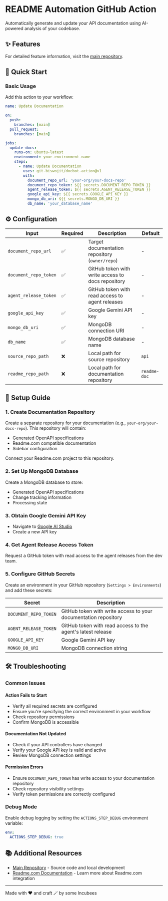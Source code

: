 # README Automation GitHub Action

Automatically generate and update your API documentation using AI-powered analysis of your codebase.

## ✨ Features

For detailed feature information, visit the [main repository](https://github.com/git-biswojit/readme_automation/blob/main/README.md).

## 🚀 Quick Start

### Basic Usage

Add this action to your workflow:

```yaml
name: Update Documentation

on:
  push:
    branches: [main]
  pull_request:
    branches: [main]

jobs:
  update-docs:
    runs-on: ubuntu-latest
    environment: your-environment-name
    steps:
      - name: Update Documentation
        uses: git-biswojit/docbot-action@v1
        with:
          document_repo_url: 'your-org/your-docs-repo'
          document_repo_token: ${{ secrets.DOCUMENT_REPO_TOKEN }}
          agent_release_token: ${{ secrets.AGENT_RELEASE_TOKEN }}
          google_api_key: ${{ secrets.GOOGLE_API_KEY }}
          mongo_db_uri: ${{ secrets.MONGO_DB_URI }}
          db_name: 'your_database_name'
```

## ⚙️ Configuration

| Input | Required | Description | Default |
|-------|----------|-------------|---------|
| `document_repo_url` | ✅ | Target documentation repository (`owner/repo`) | - |
| `document_repo_token` | ✅ | GitHub token with write access to docs repository | - |
| `agent_release_token` | ✅ | GitHub token with read access to agent releases | - |
| `google_api_key` | ✅ | Google Gemini API key | - |
| `mongo_db_uri` | ✅ | MongoDB connection URI | - |
| `db_name` | ✅ | MongoDB database name | - |
| `source_repo_path` | ❌ | Local path for source repository | `api` |
| `readme_repo_path` | ❌ | Local path for documentation repository | `readme-doc` |

## 🔧 Setup Guide

### 1. Create Documentation Repository

Create a separate repository for your documentation (e.g., `your-org/your-docs-repo`). This repository will contain:

- Generated OpenAPI specifications
- Readme.com compatible documentation
- Sidebar configuration

Connect your Readme.com project to this repository.

### 2. Set Up MongoDB Database

Create a MongoDB database to store:

- Generated OpenAPI specifications
- Change tracking information
- Processing state

### 3. Obtain Google Gemini API Key

- Navigate to [Google AI Studio](https://aistudio.google.com/apikey)
- Create a new API key

### 4. Get Agent Release Access Token

Request a GitHub token with read access to the agent releases from the dev team.

### 5. Configure GitHub Secrets

Create an environment in your GitHub repository (`Settings > Environments`) and add these secrets:

| Secret | Description |
|--------|-------------|
| `DOCUMENT_REPO_TOKEN` | GitHub token with write access to your documentation repository |
| `AGENT_RELEASE_TOKEN` | GitHub token with read access to the agent's latest release |
| `GOOGLE_API_KEY` | Google Gemini API key |
| `MONGO_DB_URI` | MongoDB connection string |

## 🛠️ Troubleshooting

### Common Issues

#### Action Fails to Start

- Verify all required secrets are configured
- Ensure you're specifying the correct environment in your workflow
- Check repository permissions
- Confirm MongoDB is accessible

#### Documentation Not Updated

- Check if your API controllers have changed
- Verify your Google API key is valid and active
- Review MongoDB connection settings

#### Permission Errors

- Ensure `DOCUMENT_REPO_TOKEN` has write access to your documentation repository
- Check repository visibility settings
- Verify token permissions are correctly configured

### Debug Mode

Enable debug logging by setting the `ACTIONS_STEP_DEBUG` environment variable:

```yaml
env:
  ACTIONS_STEP_DEBUG: true
```

## 📚 Additional Resources

- [Main Repository](https://github.com/git-biswojit/readme_automation) - Source code and local development
- [Readme.com Documentation](https://docs.readme.com/) - Learn more about Readme.com integration

---

Made with ❤️ and craft 🪄 by some Incubees
